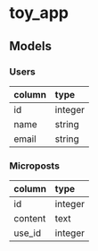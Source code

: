 # toy_app
## Models
### Users

column|type
:--|:--
id|integer
name|string
email|string

### Microposts

column|type
:--|:--
id|integer
content|text
use_id|integer
